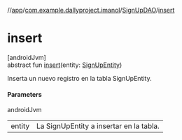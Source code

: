 //[app](../../../index.md)/[com.example.dallyproject.imanol](../index.md)/[SignUpDAO](index.md)/[insert](insert.md)

# insert

[androidJvm]\
abstract fun [insert](insert.md)(entity: [SignUpEntity](../-sign-up-entity/index.md))

Inserta un nuevo registro en la tabla SignUpEntity.

#### Parameters

androidJvm

| | |
|---|---|
| entity | La SignUpEntity a insertar en la tabla. |
